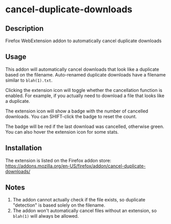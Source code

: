 # cancel-duplicate-downloads

## Description

Firefox WebExtension addon to automatically cancel duplicate downloads

## Usage

This addon will automatically cancel downloads that look like a duplicate based on the filename.
Auto-renamed duplicate downloads have a filename similar to `blah(1).txt`.

Clicking the extension icon will toggle whether the cancellation function is enabled. For example, if you actually need to download a file that looks like a duplicate.

The extension icon will show a badge with the number of cancelled downloads. You can SHIFT-click the badge to reset the count.

The badge will be red if the last download was cancelled, otherwise green. You can also hover the extension icon for some stats.

## Installation

The extension is listed on the Firefox addon store: https://addons.mozilla.org/en-US/firefox/addon/cancel-duplicate-downloads/

## Notes

1. The addon cannot actually check if the file exists, so duplicate "detection" is based solely on the filename.
2. The addon won't automatically cancel files without an extension, so `blah(1)` will always be allowed.
